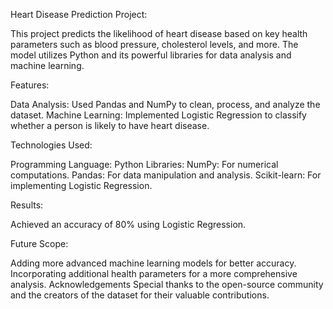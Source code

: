 Heart Disease Prediction Project:

This project predicts the likelihood of heart disease based on key health parameters such as blood pressure, cholesterol levels, and more. The model utilizes Python and its powerful libraries for data analysis and machine learning.

Features:

Data Analysis: Used Pandas and NumPy to clean, process, and analyze the dataset.
Machine Learning: Implemented Logistic Regression to classify whether a person is likely to have heart disease.

Technologies Used:

Programming Language: Python
Libraries:
NumPy: For numerical computations.
Pandas: For data manipulation and analysis.
Scikit-learn: For implementing Logistic Regression.

Results:

Achieved an accuracy of 80% using Logistic Regression.

Future Scope:

Adding more advanced machine learning models for better accuracy.
Incorporating additional health parameters for a more comprehensive analysis.
Acknowledgements
Special thanks to the open-source community and the creators of the dataset for their valuable contributions.
